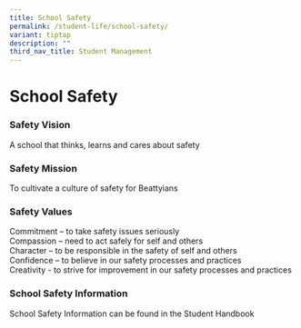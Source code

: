 ```yaml
---
title: School Safety
permalink: /student-life/school-safety/
variant: tiptap
description: ""
third_nav_title: Student Management
---
```

<h1><strong>School Safety</strong></h1>
<h3><strong>Safety Vision</strong></h3>
<p>A school that thinks, learns and cares about safety</p>
<h3><strong>Safety Mission</strong></h3>
<p>To cultivate a culture of safety for Beattyians</p>
<h3><strong>Safety Values</strong></h3>
<p>Commitment – to take safety issues seriously
<br>Compassion – need to act safely for self and others
<br>Character – to be responsible in the safety of self and others
<br>Confidence – to believe in our safety processes and practices
<br>Creativity - to strive for improvement in our safety processes and practices</p>
<h3><strong>School Safety Information</strong></h3>
<p>School Safety Information can be found in the Student Handbook</p>